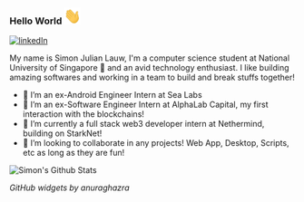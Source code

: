 ### Hello World <img src="https://raw.githubusercontent.com/simonjulianl/simonjulianl/main/wave.gif" width="30px">

[![linkedIn](https://img.shields.io/badge/LinkedIn-0077B5?style=for-the-badge&logo=linkedin&logoColor=white)](https://www.linkedin.com/in/simon-julian-lauw)

My name is Simon Julian Lauw, I'm a computer science student at National University of Singapore 🏫 and an avid technology enthusiast. I like building amazing softwares and working in a team to build and break stuffs together! 

* 🏢 I’m an ex-Android Engineer Intern at Sea Labs 
* 🏢 I’m an ex-Software Engineer Intern at AlphaLab Capital, my first interaction with the blockchains!
* 🏢 I’m currently a full stack web3 developer intern at Nethermind, building on StarkNet!
* 👯 I’m looking to collaborate in any projects! Web App, Desktop, Scripts, etc as long as they are fun!

![Simon's Github Stats](https://github-readme-stats.vercel.app/api?username=simonjulianl&count_private=true&show_icons=true&include_all_commits=true&theme=dark)

_GitHub widgets by anuraghazra_ 
<!--
Here are some ideas to get you started:

- 🔭 I’m currently working on ...
- 🌱 I’m currently learning ...
- 👯 I’m looking to collaborate on ...
- 🤔 I’m looking for help with ...
- 💬 Ask me about ...
- 📫 How to reach me: ...
- 😄 Pronouns: ...
- ⚡ Fun fact: ...
-->
